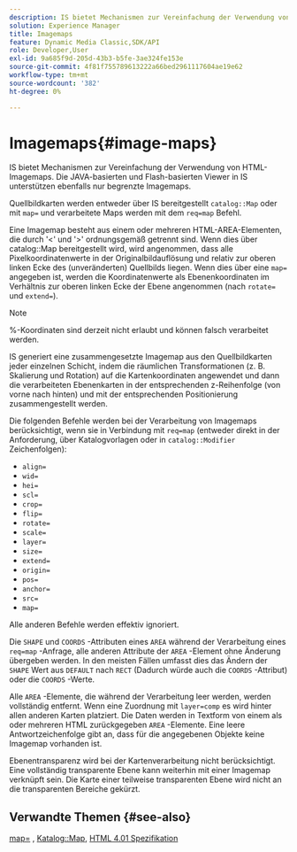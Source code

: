 ```yaml
---
description: IS bietet Mechanismen zur Vereinfachung der Verwendung von HTML-Imagemaps. Die JAVA-basierten und Flash-basierten Viewer in IS unterstützen ebenfalls nur begrenzte Imagemaps.
solution: Experience Manager
title: Imagemaps
feature: Dynamic Media Classic,SDK/API
role: Developer,User
exl-id: 9a685f9d-205d-43b3-b5fe-3ae324fe153e
source-git-commit: 4f81f755789613222a66bed2961117604ae19e62
workflow-type: tm+mt
source-wordcount: '382'
ht-degree: 0%

---
```


# Imagemaps{#image-maps}

IS bietet Mechanismen zur Vereinfachung der Verwendung von HTML-Imagemaps. Die JAVA-basierten und Flash-basierten Viewer in IS unterstützen ebenfalls nur begrenzte Imagemaps.

Quellbildkarten werden entweder über IS bereitgestellt `catalog::Map` oder mit `map=` und verarbeitete Maps werden mit dem `req=map` Befehl.

Eine Imagemap besteht aus einem oder mehreren HTML-AREA-Elementen, die durch &#39;&lt;&#39; und &#39;>&#39; ordnungsgemäß getrennt sind. Wenn dies über catalog::Map bereitgestellt wird, wird angenommen, dass alle Pixelkoordinatenwerte in der Originalbildauflösung und relativ zur oberen linken Ecke des (unveränderten) Quellbilds liegen. Wenn dies über eine `map=` angegeben ist, werden die Koordinatenwerte als Ebenenkoordinaten im Verhältnis zur oberen linken Ecke der Ebene angenommen (nach `rotate=` und `extend=`).

>[!NOTE]
>
>%-Koordinaten sind derzeit nicht erlaubt und können falsch verarbeitet werden.

IS generiert eine zusammengesetzte Imagemap aus den Quellbildkarten jeder einzelnen Schicht, indem die räumlichen Transformationen (z. B. Skalierung und Rotation) auf die Kartenkoordinaten angewendet und dann die verarbeiteten Ebenenkarten in der entsprechenden z-Reihenfolge (von vorne nach hinten) und mit der entsprechenden Positionierung zusammengestellt werden.

Die folgenden Befehle werden bei der Verarbeitung von Imagemaps berücksichtigt, wenn sie in Verbindung mit `req=map` (entweder direkt in der Anforderung, über Katalogvorlagen oder in `catalog::Modifier` Zeichenfolgen):

* `align=`
* `wid=`
* `hei=`
* `scl=`
* `crop=`
* `flip=`
* `rotate=`
* `scale=`
* `layer=`
* `size=`
* `extend=`
* `origin=`
* `pos=`
* `anchor=`
* `src=`
* `map=`

Alle anderen Befehle werden effektiv ignoriert.

Die `SHAPE` und `COORDS` -Attributen eines `AREA` während der Verarbeitung eines `req=map` -Anfrage, alle anderen Attribute der `AREA` -Element ohne Änderung übergeben werden. In den meisten Fällen umfasst dies das Ändern der `SHAPE` Wert aus `DEFAULT` nach `RECT` (Dadurch würde auch die `COORDS` -Attribut) oder die `COORDS` -Werte.

Alle `AREA` -Elemente, die während der Verarbeitung leer werden, werden vollständig entfernt. Wenn eine Zuordnung mit `layer=comp` es wird hinter allen anderen Karten platziert. Die Daten werden in Textform von einem als oder mehreren HTML zurückgegeben `AREA` -Elemente. Eine leere Antwortzeichenfolge gibt an, dass für die angegebenen Objekte keine Imagemap vorhanden ist.

Ebenentransparenz wird bei der Kartenverarbeitung nicht berücksichtigt. Eine vollständig transparente Ebene kann weiterhin mit einer Imagemap verknüpft sein. Die Karte einer teilweise transparenten Ebene wird nicht an die transparenten Bereiche gekürzt.

## Verwandte Themen {#see-also}

[map=](../../../../../is-api/http-ref/image-serving-api-ref/c-http-protocol-reference/c-command-reference/r-map.md#reference-8f96545f196b4b7caa616e15c2363f06) , [Katalog::Map](/help/aem-is-ir-api/is-api/image-catalog/image-serving-api-ref/c-image-catalog-reference/c-image-svg-data-reference/c-image-data-reference/r-map-cat.md), [HTML 4.01 Spezifikation](https://www.w3.org/TR/html401/)
